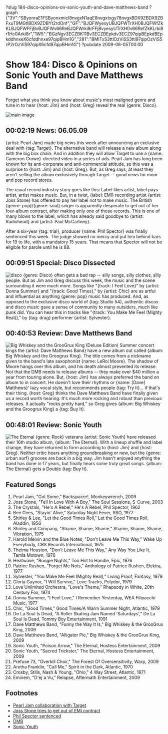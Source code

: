 ?slug 184-disco-opinions-on-sonic-youth-and-dave-matthews-band
?graph {"3V":"SByonraE1FSByonxmicI8nvgxN1aqE8nvgxtxgy78nvgxBDX9ZBDX9ZBFxuT9MGtlBDX9ZDBYt2rdOnf","GF":"BJQFWyesyUBJQFWTrXH0BJQFWfZkKLBJQFWFFjBvBJQFWv66ReBJQFWrki8rFFjBvyesyUTrXH0v66RefZkKLrki8r1Hc0Arki8r","1W5":"BGzNgv3ECZBK11Bv3ECZBEpkdv3ECZ97qipBEpkdBEpkddhnxeX6cfddhnxe97qipBHm1G","281":"BMlTxS3ttlOzViSS3ttl97qipOzViS5rP2rOzViS97qipX6cfd97qipBHm1G"}
?pubdate 2009-06-05T00:00

# Show 184: Disco & Opinions on Sonic Youth and Dave Matthews Band
Forget what you think you know about music's most maligned genre and tune in to hear {host: Jim} and {host: Greg} reveal the real {genre: Disco}.


![main image](http://static.soundopinions.org/images/2009/Disco.jpeg)

## 00:02:19 News: 06.05.09
{artist: Pearl Jam} made big news this week after announcing an exclusive deal with {tag: Target}. The alternative band will release a new album along with the big box chain. And in addition they will allow Target to use a {name: Cameron Crowe}-directed video in a series of ads. Pearl Jam has long been known for its anti-corporate and anti-commercial attitude, so this was a surprise to {host: Jim} and {host: Greg}. But, as Greg says, at least they aren't selling the album exclusively through Target -- good news for mom and pop record stores. 

The usual record industry story goes like this: Label likes artist, label pays artist, artist makes music. But, in a twist, {label: EMI} recording artist {artist: Joss Stone} has offered to pay her label not to make music. The British {genre: pop}/{genre: soul} singer is apparently desperate to get out of her four-album contract, after making only one of those records. This is one of many blows to the label, which has already said goodbye to {artist: Radiohead} and {artist: Paul McCartney}.

After a six-year {tag: trial}, producer {name: Phil Spector} was finally sentenced this week. The judge showed no mercy and put him behind bars for 19 to life, with a mandatory 15 years. That means that Spector will not be eligible for parole until he is 88.

## 00:09:51 Special: Disco Dissected
![disco](http://static.soundopinions.org/images/2009/satnightfever.jpg)
{genre: Disco} often gets a bad rap -- silly songs, silly clothes, silly people. But as Jim and Greg discuss this week, the music and the scene surrounding it were much more. Songs like "{track: I Feel Love}" by {artist: Donna Summer} and "{track: Good Times}," by {artist: Chic} are as artful and influential as anything {genre: pop} music has produced. And, as opposed to the exclusive disco world of {tag: Studio 54}, authentic discos and disco music gave a sense of community to many outsiders, much like punk did. You can hear this in tracks like "{track: You Make Me Feel (Mighty Real)}," by {tag: drag} performer {artist: Sylvester}.

## 00:40:53 Review: Dave Matthews Band
![Big Whiskey and the GrooGrux King (Deluxe Edition)](http://is4.mzstatic.com/image/thumb/Music/v4/a4/31/b4/a431b4b4-426e-dcf1-a3ce-52c718bee70a/source/600x600bb.jpg "60288452/340313523")
Summer concert kings the {artist: Dave Matthews Band} have a new album out called {album: Big Whiskey and the Groogrux King}. The title comes from a nickname given to the band's late saxophonist {name: LeRoi Moore}. The shadow of Moore hangs over this album, and his death almost prevented its release. Not that the DMB needs to release albums -- they make over $40 million a year from touring alone. But, {host: Jim} has always preferred the band on album to in concert. He doesn't love their rhythms or {name: [Dave] Matthews}' lazy vocal style, but recommends people {tag: Try It}... if that's their thing. {host: Greg} thinks the Dave Matthews Band have finally given us a record worth hearing. It's much more rocking and robust than previous releases. It actually "rocks pretty hard," so Greg gives {album: Big Whiskey and the Groogrux King} a {tag: Buy It}.

## 00:48:01 Review: Sonic Youth
![The Eternal](http://is1.mzstatic.com/image/thumb/Music/v4/e4/bb/bf/e4bbbf17-3aa5-f380-b8e0-70529887aabc/source/600x600bb.jpg "36034/316565258")
{genre: Rock} veterans {artist: Sonic Youth} have released their 16th studio album, {album: The Eternal}. With a lineup shuffle and label change, they have returned to form according to {host: Jim} and {host: Greg}. Neither critic hears anything groundbreaking or new, but the {genre: urban surf} grooves are back in a big way. Jim hasn't enjoyed anything the band has done in 17 years, but finally hears some truly great songs. {album: The Eternal} gets a Double {tag: Buy It}.

## Featured Songs
1. Pearl Jam, "Got Some," Backspacer!, Monkeywrench, 2009
2. Joss Stone, "Fell In Love With A Boy," The Soul Sessions, S-Curve, 2003
3. The Crystals, "He's A Rebel," He's A Rebel, Phil Spector, 1962
4. Bee Gees, "Stayin' Alive," Saturday Night Fever, RSO, 1977
5. Shirley & Lee, "Let the Good Times Roll," Let the Good Times Roll, Aladdin, 1956
6. Shirley and Company, "Shame, Shame, Shame," Shame, Shame, Shame, Vibration, 1975
7. Harold Melvin and the Blue Notes, "Don't Leave Me This Way," Wake Up Everybody, CBS Records International, 1975
8. Thelma Houston, "Don't Leave Me This Way," Any Way You Like It, Tamla Motown, 1976
9. Heatwave, "Boogie Nights," Too Hot to Handle, Epic, 1976
10. Patrice Rushen, "Forget Me Nots," Anthology of Patrice Rushen, Elektra, 1977
11. Sylvester, "You Make Me Feel (Mighty Real)," Living Proof, Fantasy, 1979
12. Gloria Gaynor, "I Will Survive," Love Tracks, Polydor, 1979
13. Love Unlimited Orchestra, "Love's Theme," Rhapsody in White, 20th Century Fox, 1974
14. Donna Summer, "I Feel Love," I Remember Yesterday, WEA Filipacchi Music, 1977
15. Chic, "Good Times," Good Times/A Warm Summer Night, Atlantic, 1979
16. De La Soul Is Dead, "A Roller Skating Jam Named 'Saturdays'," De La Soul Is Dead, Tommy Boy Entertainment, 1991
17. Dave Matthews Band, "Funny the Way It Is," Big Whiskey & the GrooGrux King, 2009
18. Dave Matthews Band, "Alligator Pie," Big Whiskey & the GrooGrux King, 2009
19. Sonic Youth, "Poison Arrow," The Eternal, Hostess Entertainment, 2009
20. Sonic Youth, "Sacred Trickster," The Eternal, Hostess Entertainment, 2009
21. Prefuse 73, "Overkill Choir," The Forest Of Oversensitivity, Warp, 2009
22. Aretha Franklin, "Call Me," Spirit in the Dark, Atlantic, 1970
23. Crosby, Stills, Nash & Young, "Ohio," 4 Way Street, Atlantic, 1971
24. Eminem, "D'ej`a Vu," Relapse, Aftermath Entertainment, 2009

## Footnotes 
- [Pearl Jam collaboration with Target](http://www.reuters.com/article/2009/06/02/industry-us-pearljam-idUSTRE55104S20090602)
- [Joss Stone tries to get out of EMI contract](http://www.theguardian.com/music/2009/jun/01/joss-stone-emi)
- [Phil Spector sentenced](http://articles.latimes.com/2009/may/30/local/me-spector30)
- [DMB](http://davematthewsband.com/)
- [Sonic Youth](http://www.sonicyouth.com/main/)

